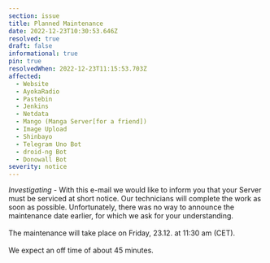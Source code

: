 ```yaml
---
section: issue
title: Planned Maintenance
date: 2022-12-23T10:30:53.646Z
resolved: true
draft: false
informational: true
pin: true
resolvedWhen: 2022-12-23T11:15:53.703Z
affected:
  - Website
  - AyokaRadio
  - Pastebin
  - Jenkins
  - Netdata
  - Mango (Manga Server[for a friend])
  - Image Upload
  - Shinbayo
  - Telegram Uno Bot
  - droid-ng Bot
  - Donowall Bot
severity: notice
---
```

*Investigating* - With this e-mail we would like to inform you that your Server must be serviced at short notice. Our technicians will complete the work as soon as possible. Unfortunately, there was no way to announce the maintenance date earlier, for which we ask for your understanding.\
\
The maintenance will take place on Friday, 23.12. at 11:30 am (CET).\
\
We expect an off time of about 45 minutes.